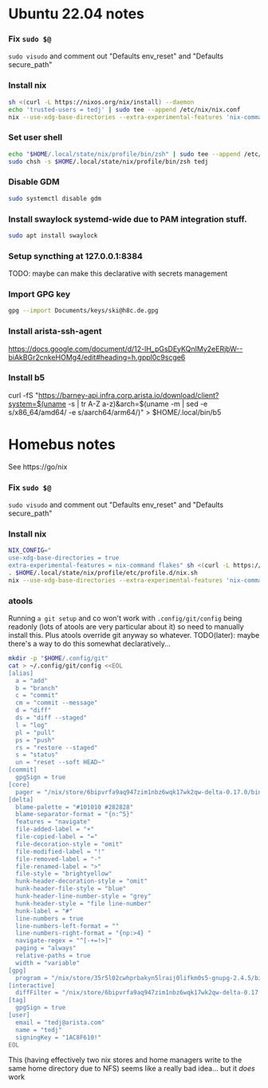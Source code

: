 
# Ubuntu 22.04 notes

### Fix `sudo $@`
`sudo visudo` and comment out "Defaults env_reset" and "Defaults secure_path"

### Install nix
```sh
sh <(curl -L https://nixos.org/nix/install) --daemon
echo 'trusted-users = tedj' | sudo tee --append /etc/nix/nix.conf
nix --use-xdg-base-directories --extra-experimental-features 'nix-command flakes' develop github:tedski999/dots --command home-manager switch --flake github:tedski999/dots#work
```

### Set user shell
```sh
echo "$HOME/.local/state/nix/profile/bin/zsh" | sudo tee --append /etc/shells
sudo chsh -s $HOME/.local/state/nix/profile/bin/zsh tedj
```

### Disable GDM
```sh
sudo systemctl disable gdm
```

### Install swaylock systemd-wide due to PAM integration stuff.
```sh
sudo apt install swaylock
```

### Setup syncthing at 127.0.0.1:8384
TODO: maybe can make this declarative with secrets management

### Import GPG key
```sh
gpg --import Documents/keys/ski@h8c.de.gpg
```

### Install arista-ssh-agent
https://docs.google.com/document/d/12-lH_pGsDEyKQnIMy2eERjbW--biAkBGr2cnkeHOMg4/edit#heading=h.gppl0c9scge6

### Install b5
curl -fS "https://barney-api.infra.corp.arista.io/download/client?system=$(uname -s | tr A-Z a-z)&arch=$(uname -m | sed -e s/x86_64/amd64/ -e s/aarch64/arm64/)" > $HOME/.local/bin/b5




# Homebus notes

See https://go/nix

### Fix `sudo $@`
`sudo visudo` and comment out "Defaults env_reset" and "Defaults secure_path"

### Install nix
```sh
NIX_CONFIG="
use-xdg-base-directories = true
extra-experimental-features = nix-command flakes" sh <(curl -L https://nixos.org/nix/install) --no-daemon
. $HOME/.local/state/nix/profile/etc/profile.d/nix.sh
nix --use-xdg-base-directories --extra-experimental-features 'nix-command flakes' develop github:tedski999/dots --command home-manager switch --flake github:tedski999/dots#bus
```

### atools
Running `a git setup` and co won't work with `.config/git/config` being readonly (lots of atools are very particular about it) so need to manually install this. Plus atools override git anyway so whatever. TODO(later): maybe there's a way to do this somewhat declaratively...
```sh
mkdir -p "$HOME/.config/git"
cat > ~/.config/git/config <<EOL
[alias]
  a = "add"
  b = "branch"
  c = "commit"
  cm = "commit --message"
  d = "diff"
  ds = "diff --staged"
  l = "log"
  pl = "pull"
  ps = "push"
  rs = "restore --staged"
  s = "status"
  un = "reset --soft HEAD~"
[commit]
  gpgSign = true
[core]
  pager = "/nix/store/6bipvrfa9aq947zim1nbz6wqk17wk2qw-delta-0.17.0/bin/delta"
[delta]
  blame-palette = "#101010 #282828"
  blame-separator-format = "{n:^5}"
  features = "navigate"
  file-added-label = "+"
  file-copied-label = "="
  file-decoration-style = "omit"
  file-modified-label = "!"
  file-removed-label = "-"
  file-renamed-label = ">"
  file-style = "brightyellow"
  hunk-header-decoration-style = "omit"
  hunk-header-file-style = "blue"
  hunk-header-line-number-style = "grey"
  hunk-header-style = "file line-number"
  hunk-label = "#"
  line-numbers = true
  line-numbers-left-format = ""
  line-numbers-right-format = "{np:>4} "
  navigate-regex = "^[-+=!>]"
  paging = "always"
  relative-paths = true
  width = "variable"
[gpg]
  program = "/nix/store/35r5l02cwhprbakyn5lraij0lifkm0s5-gnupg-2.4.5/bin/gpg2"
[interactive]
  diffFilter = "/nix/store/6bipvrfa9aq947zim1nbz6wqk17wk2qw-delta-0.17.0/bin/delta --color-only"
[tag]
  gpgSign = true
[user]
  email = "tedj@arista.com"
  name = "tedj"
  signingKey = "1AC8F610!"
EOL
```

This (having effectively two nix stores and home managers write to the same home directory due to NFS) seems like a really bad idea... but it *does* work

